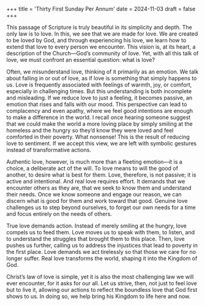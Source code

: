 +++
title = 'Thirty First Sunday Per Annum'
date = 2024-11-03
draft = false
+++

This passage of Scripture is truly beautiful in its simplicity and depth. The only law is to love. In this, we see that we are made for love. We are created to be loved by God, and through experiencing his love, we learn how to extend that love to every person we encounter. This vision is, at its heart, a description of the Church—God’s community of love. Yet, with all this talk of love, we must confront an essential question: what is love?


Often, we misunderstand love, thinking of it primarily as an emotion. We talk about falling in or out of love, as if love is something that simply happens to us. Love is frequently associated with feelings of warmth, joy, or comfort, especially in challenging times. But this understanding is both incomplete and misleading. If we reduce love to just a feeling, it becomes passive, an emotion that rises and falls with our mood. This perspective can lead to complacency and even apathy, where we feel good intentions are enough to make a difference in the world. I recall once hearing someone suggest that we could make the world a more loving place by simply smiling at the homeless and the hungry so they’d know they were loved and feel comforted in their poverty. What nonsense! This is the result of reducing love to sentiment. If we accept this view, we are left with symbolic gestures instead of transformative actions.


Authentic love, however, is much more than a fleeting emotion—it is a choice, a deliberate act of the will. To love means to will the good of another, to desire what is best for them. Love, therefore, is not passive; it is active and intentional. And real love requires effort. It demands that we encounter others as they are, that we seek to know them and understand their needs. Once we know someone and engage our reason, we can discern what is good for them and work toward that good. Genuine love challenges us to step beyond ourselves, to forget our own needs for a time and focus entirely on the needs of others.


True love demands action. Instead of merely smiling at the hungry, love compels us to feed them. Love moves us to speak with them, to listen, and to understand the struggles that brought them to this place. Then, love pushes us further, calling us to address the injustices that lead to poverty in the first place. Love demands we act tirelessly so that those we care for no longer suffer. Real love transforms the world, shaping it into the Kingdom of God.


Christ’s law of love is simple, yet it is also the most challenging law we will ever encounter, for it asks for our all. Let us strive, then, not just to feel love but to live it, allowing our actions to reflect the boundless love that God first shows to us. In doing so, we help bring his Kingdom to life here and now.